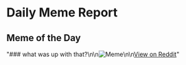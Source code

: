 # Daily Meme Report

## Meme of the Day
"### what was up with that?\n\n![Meme](https://i.redd.it/okahabka6joe1.png)\n\n[View on Reddit](https://redd.it/1jao8uv)"
